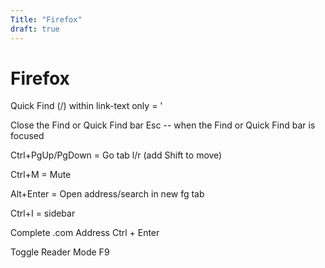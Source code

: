 ```yaml
---
Title: "Firefox"
draft: true
---
```


# Firefox

Quick Find (/) within link-text only = '

Close the Find or Quick Find bar 	Esc
-- when the Find or Quick Find bar is focused

Ctrl+PgUp/PgDown = Go tab l/r (add Shift to move)

Ctrl+M = Mute

Alt+Enter = Open address/search in new fg tab

Ctrl+I = sidebar

Complete .com Address 	Ctrl + Enter

Toggle Reader Mode 	F9

